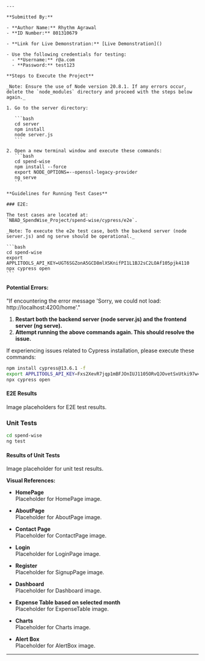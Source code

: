 ````
---

**Submitted By:**

- **Author Name:** Rhythm Agrawal
- **ID Number:** 801310679

- **Link for Live Demonstration:** [Live Demonstration]()

- Use the following credentials for testing:
  - **Username:** r@a.com
  - **Password:** test123

**Steps to Execute the Project**

_Note: Ensure the use of Node version 20.8.1. If any errors occur, delete the `node_modules` directory and proceed with the steps below again._

1. Go to the server directory:

   ```bash
   cd server
   npm install
   node server.js
   ```

2. Open a new terminal window and execute these commands:
   ```bash
   cd spend-wise
   npm install --force
   export NODE_OPTIONS=--openssl-legacy-provider
   ng serve
   ```

**Guidelines for Running Test Cases**

### E2E:

The test cases are located at:
`NBAD_SpendWise_Project/spend-wise/cypress/e2e`.

_Note: To execute the e2e test case, both the backend server (node server.js) and ng serve should be operational._

```bash
cd spend-wise
export APPLITOOLS_API_KEY=UGT6SGZonA5GCD8mlXSKnifPI1L1BJ2sC2LOAf105pjk4110
npx cypress open
```
````

#### Potential Errors:

"If encountering the error message 'Sorry, we could not load: http://localhost:4200/home'."

1. **Restart both the backend server (node server.js) and the frontend server (ng serve).**
2. **Attempt running the above commands again. This should resolve the issue.**

If experiencing issues related to Cypress installation, please execute these commands:

```bash
npm install cypress@13.6.1 -f
export APPLITOOLS_API_KEY=Fxs2XevR7jqp1mBFJOnIUJ1105ORvQJOvetSxUtki97w4110
npx cypress open
```

#### E2E Results

Image placeholders for E2E test results.

### Unit Tests

```bash
cd spend-wise
ng test
```

#### Results of Unit Tests

Image placeholder for unit test results.

**Visual References:**

- **HomePage**  
  Placeholder for HomePage image.

- **AboutPage**  
  Placeholder for AboutPage image.

- **Contact Page**  
  Placeholder for ContactPage image.

- **Login**  
  Placeholder for LoginPage image.

- **Register**  
  Placeholder for SignupPage image.

- **Dashboard**  
  Placeholder for Dashboard image.

- **Expense Table based on selected month**  
  Placeholder for ExpenseTable image.

- **Charts**  
  Placeholder for Charts image.

- **Alert Box**  
  Placeholder for AlertBox image.

---

